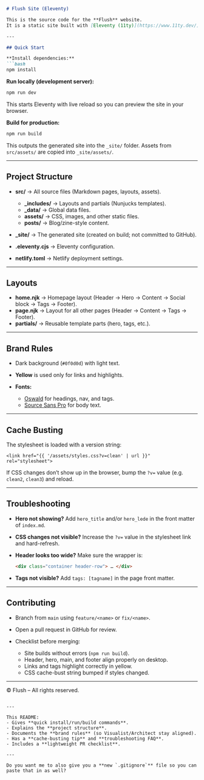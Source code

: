 
````markdown
# Flush Site (Eleventy)

This is the source code for the **Flush** website.  
It is a static site built with [Eleventy (11ty)](https://www.11ty.dev/).

---

## Quick Start

**Install dependencies:**
```bash
npm install
````

**Run locally (development server):**

```bash
npm run dev
```

This starts Eleventy with live reload so you can preview the site in your browser.

**Build for production:**

```bash
npm run build
```

This outputs the generated site into the `_site/` folder.
Assets from `src/assets/` are copied into `_site/assets/`.

---

## Project Structure

* **src/** → All source files (Markdown pages, layouts, assets).

  * **\_includes/** → Layouts and partials (Nunjucks templates).
  * **\_data/** → Global data files.
  * **assets/** → CSS, images, and other static files.
  * **posts/** → Blog/zine-style content.
* **\_site/** → The generated site (created on build; not committed to GitHub).
* **.eleventy.cjs** → Eleventy configuration.
* **netlify.toml** → Netlify deployment settings.

---

## Layouts

* **home.njk** → Homepage layout (Header → Hero → Content → Social block → Tags → Footer).
* **page.njk** → Layout for all other pages (Header → Content → Tags → Footer).
* **partials/** → Reusable template parts (hero, tags, etc.).

---

## Brand Rules

* Dark background (`#0f0d0d`) with light text.
* **Yellow** is used only for links and highlights.
* **Fonts:**

  * [Oswald](https://fonts.google.com/specimen/Oswald) for headings, nav, and tags.
  * [Source Sans Pro](https://fonts.google.com/specimen/Source+Sans+Pro) for body text.

---

## Cache Busting

The stylesheet is loaded with a version string:

```njk
<link href="{{ '/assets/styles.css?v=clean' | url }}" rel="stylesheet">
```

If CSS changes don’t show up in the browser, bump the `?v=` value (e.g. `clean2`, `clean3`) and reload.

---

## Troubleshooting

* **Hero not showing?**
  Add `hero_title` and/or `hero_lede` in the front matter of `index.md`.

* **CSS changes not visible?**
  Increase the `?v=` value in the stylesheet link and hard-refresh.

* **Header looks too wide?**
  Make sure the wrapper is:

  ```html
  <div class="container header-row"> … </div>
  ```

* **Tags not visible?**
  Add `tags: [tagname]` in the page front matter.

---

## Contributing

* Branch from `main` using `feature/<name>` or `fix/<name>`.
* Open a pull request in GitHub for review.
* Checklist before merging:

  * Site builds without errors (`npm run build`).
  * Header, hero, main, and footer align properly on desktop.
  * Links and tags highlight correctly in yellow.
  * CSS cache-bust string bumped if styles changed.

---

© Flush – All rights reserved.

```

---

This README:
- Gives **quick install/run/build commands**.  
- Explains the **project structure**.  
- Documents the **brand rules** (so Visualist/Architect stay aligned).  
- Has a **cache-busting tip** and **troubleshooting FAQ**.  
- Includes a **lightweight PR checklist**.  

---

Do you want me to also give you a **new `.gitignore`** file so you can paste that in as well?
```
